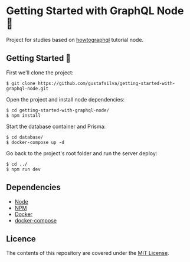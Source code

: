 # Getting Started with GraphQL Node :book:
Project for studies based on [howtographql](https://www.howtographql.com/graphql-js/1-getting-started/) tutorial node.

## Getting Started :rocket:
First we'll clone the project:
```shell
$ git clone https://github.com/gustafsilva/getting-started-with-graphql-node.git
```

Open the project and install node dependencies:
```shell
$ cd getting-started-with-graphql-node/
$ npm install
```

Start the database container and Prisma:
```shell
$ cd database/
$ docker-compose up -d
```

Go back to the project's root folder and run the server deploy:
```shell
$ cd ../
$ npm run dev
```

## Dependencies
* [Node](https://nodejs.org/en/)
* [NPM](https://www.npmjs.com/)
* [Docker](https://www.docker.com/get-started)
* [docker-compose](https://docs.docker.com/compose/)

## Licence
The contents of this repository are covered under the [MIT License](https://github.com/gustafsilva/getting-started-with-graphql-node/blob/master/LICENSE).